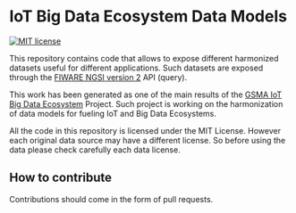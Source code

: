 # IoT Big Data Ecosystem Data Models

[![MIT license][license-image]][license-url]

This repository contains code that allows to expose different harmonized datasets useful for different applications.
Such datasets are exposed through the [FIWARE NGSI version 2](http://fiware.github.io/context.Orion/api/v2/) API (query).

This work has been generated as one of the main results of the
[GSMA IoT Big Data Ecosystem](http://www.gsma.com/connectedliving/connected-living-mobilising-the-internet-of-things/) Project.
Such project is working on the harmonization of data models for fueling IoT and Big Data Ecosystems. 

All the code in this repository is licensed under the MIT License. However each original data source may have a different license.
So before using the data please check carefully each data license.

## How to contribute

Contributions should come in the form of pull requests. 

[license-image]: https://img.shields.io/badge/license-MIT-blue.svg
[license-url]: LICENSE